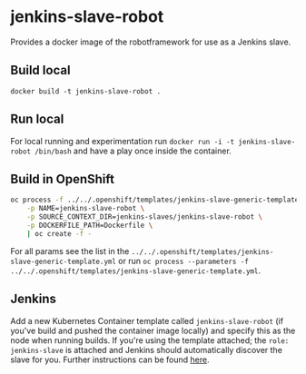 # jenkins-slave-robot
Provides a docker image of the robotframework for use as a Jenkins slave.

## Build local
`docker build -t jenkins-slave-robot .`

## Run local
For local running and experimentation run `docker run -i -t jenkins-slave-robot /bin/bash` and have a play once inside the container.

## Build in OpenShift
```bash
oc process -f ../../.openshift/templates/jenkins-slave-generic-template.yml \
    -p NAME=jenkins-slave-robot \
    -p SOURCE_CONTEXT_DIR=jenkins-slaves/jenkins-slave-robot \
    -p DOCKERFILE_PATH=Dockerfile \
    | oc create -f -
```
For all params see the list in the `../../.openshift/templates/jenkins-slave-generic-template.yml` or run `oc process --parameters -f ../../.openshift/templates/jenkins-slave-generic-template.yml`.

## Jenkins
Add a new Kubernetes Container template called `jenkins-slave-robot` (if you've build and pushed the container image locally) and specify this as the node when running builds. If you're using the template attached; the `role: jenkins-slave` is attached and Jenkins should automatically discover the slave for you. Further instructions can be found [here](https://docs.openshift.com/container-platform/3.7/using_images/other_images/jenkins.html#using-the-jenkins-kubernetes-plug-in-to-run-jobs).
